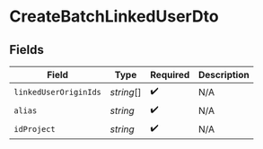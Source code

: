 # CreateBatchLinkedUserDto


## Fields

| Field                 | Type                  | Required              | Description           |
| --------------------- | --------------------- | --------------------- | --------------------- |
| `linkedUserOriginIds` | *string*[]            | :heavy_check_mark:    | N/A                   |
| `alias`               | *string*              | :heavy_check_mark:    | N/A                   |
| `idProject`           | *string*              | :heavy_check_mark:    | N/A                   |